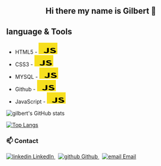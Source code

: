 
<center><h2> Hi there my name is Gilbert 👋</p></center>

## language & Tools

* HTML5 - <img src = "https://github.com/100jared/100jared/blob/main/js.png" width="50px" height="30px">
* CSS3 - <img src = "https://github.com/100jared/100jared/blob/main/js.png" width="50px" height="30px">
* MYSQL - <img src = "https://github.com/100jared/100jared/blob/main/js.png" width="50px" height="30px">
* Github - <img src = "https://github.com/100jared/100jared/blob/main/js.png" width="50px" height="30px">
* JavaScript - <img src = "https://github.com/100jared/100jared/blob/main/js.png" width="50px" height="30px">



![gilbert's GitHub stats](https://github-readme-stats.vercel.app/api?username=100jared&show_icons=true&theme=radical)

[![Top Langs](https://github-readme-stats.vercel.app/api/top-langs/?username=100jared&layout=grid)](https://github.com/100jared/github-readme-stats)



### 📫 Contact

<p>
  <a href="https://www.linkedin.com/[removed]" rel="nofollow noreferrer">
    <img src="https://i.stack.imgur.com/gVE0j.png" alt="linkedin"> LinkedIn
  </a> &nbsp; 
  <a href="https://github.com/[removed]" rel="nofollow noreferrer">
    <img src="https://i.stack.imgur.com/tskMh.png" alt="github"> Github
  </a>&nbsp; 
  <a href="https://email.com/[removed]" rel="nofollow noreferrer">
    <img src="https://cdn-icons-png.flaticon.com/512/732/732200.png" alt="email" width="20px" height="20px"> Email
  </a>
</p>
<!---
100jared/100jared is a ✨ special ✨ repository because its `README.md` (this file) appears on your GitHub profile.
You can click the Preview link to take a look at your changes.
--->
